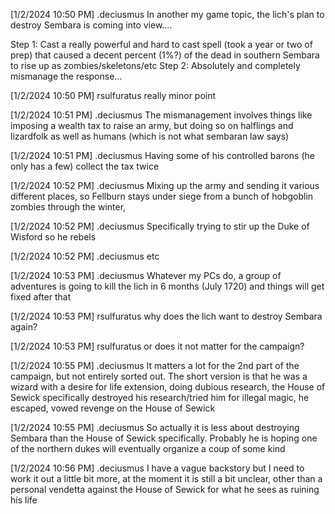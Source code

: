 [1/2/2024 10:50 PM] .deciusmus
In another my game topic, the lich's plan to destroy Sembara is coming into view.... 

Step 1: Cast a really powerful and hard to cast spell (took a year or two of prep) that caused a decent percent (1%?) of the dead in southern Sembara to rise up as zombies/skeletons/etc
Step 2: Absolutely and completely mismanage the response...


[1/2/2024 10:50 PM] rsulfuratus
really minor point


[1/2/2024 10:51 PM] .deciusmus
The mismanagement involves things like imposing a wealth tax to raise an army, but doing so on halflings and lizardfolk as well as humans (which is not what sembaran law says)


[1/2/2024 10:51 PM] .deciusmus
Having some of his controlled barons (he only has a few) collect the tax twice


[1/2/2024 10:52 PM] .deciusmus
Mixing up the army and sending it various different places, so Fellburn stays under siege from a bunch of hobgoblin zombies through the winter,


[1/2/2024 10:52 PM] .deciusmus
Specifically trying to stir up the Duke of Wisford so he rebels


[1/2/2024 10:52 PM] .deciusmus
etc


[1/2/2024 10:53 PM] .deciusmus
Whatever my PCs do, a group of adventures is going to kill the lich in 6 months (July 1720) and things will get fixed after that


[1/2/2024 10:53 PM] rsulfuratus
why does the lich want to destroy Sembara again?


[1/2/2024 10:53 PM] rsulfuratus
or does it not matter for the campaign?


[1/2/2024 10:55 PM] .deciusmus
It matters a lot for the 2nd part of the campaign, but not entirely sorted out. The short version is that he was a wizard with a desire for life extension, doing dubious research, the House of Sewick specifically destroyed his research/tried him for illegal magic, he escaped, vowed revenge on the House of Sewick


[1/2/2024 10:55 PM] .deciusmus
So actually it is less about destroying Sembara than the House of Sewick specifically. Probably he is hoping one of the northern dukes will eventually organize a coup of some kind


[1/2/2024 10:56 PM] .deciusmus
I have a vague backstory but I need to work it out a little bit more, at the moment it is still a bit unclear, other than a personal vendetta against the House of Sewick for what he sees as ruining his life


